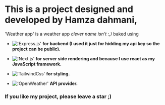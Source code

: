 # This is a project designed and developed by Hamza dahmani,

'Weather app' is a weather app _clever name isn't :,)_ baked using

- !['Express.js'](https://img.shields.io/badge/-express.js-fff?logo=express&logoColor=000&style=for-the-badge) **for backend (I used it just for hidding my api key so the project can be public).**

- !['Next.js'](https://img.shields.io/badge/-next.js-fff?logo=next.js&logoColor=000&style=for-the-badge) **for server side rendering and because I use react as my JavaScript framework.**

* !['TailwindCss'](https://img.shields.io/badge/-tailwindcss-06B6D4?logo=tailwindcss&logoColor=fafafa&style=for-the-badge) **for styling.**

* !['OpenWeather'](https://img.shields.io/badge/-OpenWeather-eb6e4b?logo=cloud&logoColor=fafafa&style=for-the-badge) **API provider.**

### If you like my project, please leave a star ;)
